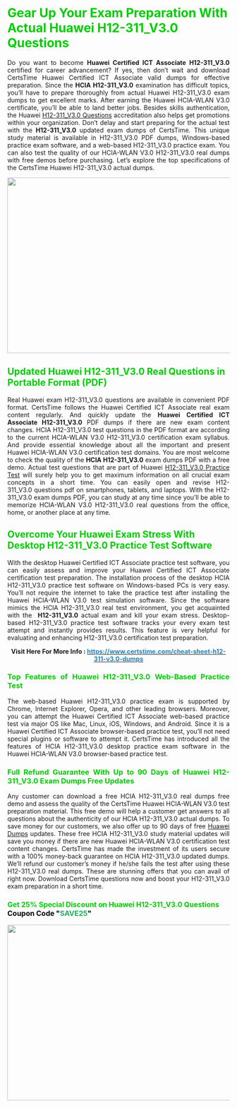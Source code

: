 <h1><span style="color:#00cc00;"><strong>Gear Up Your Exam Preparation With Actual Huawei H12-311_V3.0 Questions</strong></span></h1>

<p style="text-align: justify;">Do you want to become <strong>Huawei Certified ICT Associate H12-311_V3.0</strong> certified for career advancement? If yes, then don’t wait and download CertsTime Huawei Certified ICT Associate valid dumps for effective preparation. Since the <strong>HCIA H12-311_V3.0</strong> examination has difficult topics, you’ll have to prepare thoroughly from actual Huawei H12-311_V3.0 exam dumps to get excellent marks. After earning the Huawei HCIA-WLAN V3.0 certificate, you’ll be able to land better jobs. Besides skills authentication, the Huawei <a href="https://www.certstime.com/cheat-sheet-h12-311-v3.0-dumps">H12-311_V3.0 Questions</a> accreditation also helps get promotions within your organization. Don’t delay and start preparing for the actual test with the <strong> H12-311_V3.0</strong> updated exam dumps of CertsTime. This unique study material is available in H12-311_V3.0 PDF dumps, Windows-based practice exam software, and a web-based H12-311_V3.0 practice exam. You can also test the quality of our HCIA-WLAN V3.0 H12-311_V3.0 real dumps with free demos before purchasing. Let’s explore the top specifications of the CertsTime Huawei H12-311_V3.0 actual dumps.</p>

<p style="text-align: center;"><strong><a href="https://www.certstime.com/cheat-sheet-h12-311-v3.0-dumps"><img alt="" src="https://i.imgur.com/wlGiNOk.jpg" style="width: 700px; height: 398px;" /></a></strong></p>

<h2><strong><span style="color:#00cc00;"><strong>Updated Huawei H12-311_V3.0 Real Questions in Portable Format (PDF)</strong></span></strong></h2>

<p style="text-align: justify;">Real Huawei exam H12-311_V3.0 questions are available in convenient PDF format. CertsTime follows the Huawei Certified ICT Associate real exam content regularly. And quickly update the <strong>Huawei Certified ICT Associate H12-311_V3.0</strong> PDF dumps if there are new exam content changes. HCIA H12-311_V3.0 test questions in the PDF format are according to the current HCIA-WLAN V3.0 H12-311_V3.0 certification exam syllabus. And provide essential knowledge about all the important and present Huawei HCIA-WLAN V3.0 certification test domains. You are most welcome to check the quality of the <strong>HCIA H12-311_V3.0</strong> exam dumps PDF with a free demo. Actual test questions that are part of Huawei <a href="https://www.certstime.com/cheat-sheet-h12-311-v3.0-dumps">H12-311_V3.0 Practice Test</a> will surely help you to get maximum information on all crucial exam concepts in a short time. You can easily open and revise H12-311_V3.0 questions pdf on smartphones, tablets, and laptops. With the H12-311_V3.0 exam dumps PDF, you can study at any time since you’ll be able to memorize HCIA-WLAN V3.0 H12-311_V3.0 real questions from the office, home, or another place at any time.</p>

<h2><strong><span style="color:#00cc00;"><strong>Overcome Your Huawei Exam Stress With Desktop H12-311_V3.0 Practice Test Software</strong></span></strong></h2>

<p style="text-align: justify;">With the desktop Huawei Certified ICT Associate practice test software, you can easily assess and improve your Huawei Certified ICT Associate certification test preparation. The installation process of the desktop HCIA H12-311_V3.0 practice test software on Windows-based PCs is very easy. You’ll not require the internet to take the practice test after installing the Huawei HCIA-WLAN V3.0 test simulation software. Since the software mimics the HCIA H12-311_V3.0 real test environment, you get acquainted with the <strong> H12-311_V3.0</strong> actual exam and kill your exam stress. Desktop-based H12-311_V3.0 practice test software tracks your every exam test attempt and instantly provides results. This feature is very helpful for evaluating and enhancing H12-311_V3.0 certification test preparation.</p>

<p style="text-align: center;"><strong><strong>Visit Here For More Info :</strong> <strong><a href="https://www.certstime.com/cheat-sheet-h12-311-v3.0-dumps"><span style="color:#2980b9;">https://www.certstime.com/cheat-sheet-h12-311-v3.0-dumps</span></a></strong></strong></p>

<h3 style="text-align: justify;"><strong><span style="color:#00cc00;"><strong>Top Features of Huawei H12-311_V3.0 Web-Based Practice Test</strong></span></strong></h3>

<p style="text-align: justify;">The web-based Huawei H12-311_V3.0 practice exam is supported by Chrome, Internet Explorer, Opera, and other leading browsers. Moreover, you can attempt the Huawei Certified ICT Associate web-based practice test via major OS like Mac, Linux, iOS, Windows, and Android. Since it is a Huawei Certified ICT Associate browser-based practice test, you’ll not need special plugins or software to attempt it. CertsTime has introduced all the features of HCIA H12-311_V3.0 desktop practice exam software in the Huawei HCIA-WLAN V3.0 browser-based practice test.</p>

<h3 style="text-align: justify;"><strong><span style="color:#00cc00;"><strong>Full Refund Guarantee With Up to 90 Days of Huawei H12-311_V3.0 Exam Dumps Free Updates</strong></span></strong></h3>

<p style="text-align: justify;">Any customer can download a free HCIA H12-311_V3.0 real dumps free demo and assess the quality of the CertsTime Huawei HCIA-WLAN V3.0 test preparation material. This free demo will help a customer get answers to all questions about the authenticity of our HCIA H12-311_V3.0 actual dumps. To save money for our customers, we also offer up to 90 days of free <a href="https://www.certstime.com/cheat-sheet-huawei-dumps">Huawei Dumps</a> updates. These free HCIA H12-311_V3.0 study material updates will save you money if there are new Huawei HCIA-WLAN V3.0 certification test content changes. CertsTime has made the investment of its users secure with a 100% money-back guarantee on HCIA H12-311_V3.0 updated dumps. We’ll refund our customer’s money if he/she fails the test after using these H12-311_V3.0 real dumps. These are stunning offers that you can avail of right now. Download CertsTime questions now and boost your H12-311_V3.0 exam preparation in a short time.</p>

<h3 style="text-align: justify;"><strong><strong><span style="font-size:16px;"><strong><span style="color:#00cc00;">Get 25% Special Discount on Huawei H12-311_V3.0 Questions</span></strong><br />
<strong><span style="color:#000000;">Coupon Code</span></strong> <strong><span style="color:#000000;">"</span><span style="color:#27ae60;">SAVE</span><font color="#27ae60">25</font><span style="color:#000000;">"</span></strong></span></strong></strong></h3>

<p style="text-align: center;"><strong><strong><a href="https://www.certstime.com/cheat-sheet-h12-311-v3.0-dumps"><img alt="" src="https://i.imgur.com/Gj1kXWu.jpg" style="width: 700px; height: 398px;" /></a></strong></strong></p>

